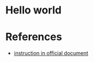 # Hello world


# References

- [instruction in official document](https://grpc.io/docs/languages/go/quickstart/)
